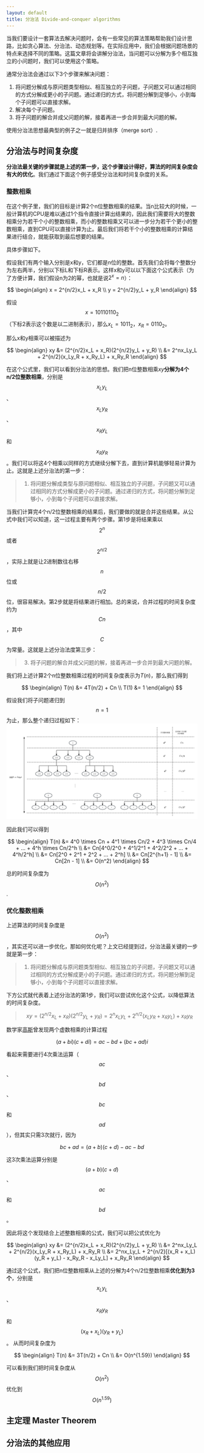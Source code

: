 ```yaml
---
layout: default
title: 分治法 Divide-and-conquer algorithms
---
```


当我们要设计一套算法去解决问题时，会有一些常见的算法策略帮助我们设计思路，比如贪心算法、分治法、动态规划等。在实际应用中，我们会根据问题场景的特点来选择不同的策略。这篇文章将会讲解分治法，当问题可以分解为多个相互独立的小问题时，我们可以使用这个策略。

通常分治法会通过以下3个步骤来解决问题：
1. 将问题分解成与原问题类型相似、相互独立的子问题，子问题又可以通过相同的方式分解成更小的子问题。通过递归的方式，将问题分解到足够小，小到每个子问题可以直接求解。
2. 解决每个子问题。
3. 将子问题的解合并成父问题的解，接着再进一步合并到最大问题的解。

使用分治法思想最典型的例子之一就是归并排序（merge sort）.

## 分治法与时间复杂度

**分治法最关键的步骤就是上述的第一步，这个步骤设计得好，算法的时间复杂度会有大的优化**。我们通过下面这个例子感受分治法和时间复杂度的关系。

### 整数相乘

在这个例子里，我们的目标是计算2个n位整数相乘的结果。当n比较大的时候，一般计算机的CPU是难以通过1个指令直接计算出结果的，因此我们需要将大的整数相乘分为若干个小的整数相乘，而小的整数相乘又可以进一步分为若干个更小的整数相乘，直到CPU可以直接计算为止。最后我们将若干个小的整数相乘的计算结果进行结合，就能获取到最后想要的结果。

具体步骤如下。

假设我们有两个输入分别是x和y，它们都是n位的整数。首先我们会将每个整数分为左右两半，分别以下标L和下标R表示。这样x和y可以以下面这个公式表示（为了方便计算，我们假设n为2的幂，也就是说$2^x = n$）：

$$
\begin{align}
  x = 2^{n/2}x_L + x_R \\ y = 2^{n/2}y_L + y_R
\end{align}
$$

假设 $$x=10110110_2$$（下标2表示这个数是以二进制表示），那么$x_L=1011_2$，$x_R=0110_2$。

那么x和y相乘可以被描述为

$$
\begin{align}
  xy &= (2^{n/2}x_L + x_R)(2^{n/2}y_L + y_R)
  \\ &= 2^nx_Ly_L + 2^{n/2}(x_Ly_R + x_Ry_L) + x_Ry_R
\end{align}
$$

在这个公式里，我们可以看到分治法的思想。我们把n位整数相乘$xy$**分解为4个n/2位整数相乘**，分别是$$x_Ly_L$$、$$x_Ly_R$$、$$x_Ry_L$$和$$x_Ry_R$$。我们可以将这4个相乘以同样的方式继续分解下去，直到计算机能够轻易计算为止。这就是上述分治法的第一步：

> 1. 将问题分解成类型与原问题相似、相互独立的子问题，子问题又可以通过相同的方式分解成更小的子问题。通过递归的方式，将问题分解到足够小，小到每个子问题可以直接求解。

当我们计算完4个n/2位整数相乘的结果后，我们要做的就是合并这些结果。从公式中我们可以知道，这一过程主要有两个步骤。第1步是将结果乘以$$2^n$$或者$$2^{n/2}$$，实际上就是让2进制数往右移$$n$$位或$${n/2}$$位，很容易解决。第2步就是将结果进行相加。总的来说，合并过程的时间复杂度约为$$Cn$$，其中$$C$$为常量。这就是上述分治法度第三步：

> 3. 将子问题的解合并成父问题的解，接着再进一步合并到最大问题的解。

我们将上述计算2个n位整数相乘过程的时间复杂度表示为$T(n)$，那么我们得到

$$
\begin{align}
  T(n) &= 4T(n/2) + Cn
  \\ T(1) &= 1
\end{align}
$$

假设我们将子问题递归到$$n=1$$为止，那么整个递归过程如下：
<img src="./dvc.png">

因此我们可以得到

$$ 
\begin{align}
T(n)  &= 4^0 \times Cn + 4^1 \times Cn/2 + 4^3 \times Cn/4 + ... + 4^h \times Cn/2^h 
\\ &= Cn[4^0/2^0 + 4^1/2^1 + 4^2/2^2 + ... + 4^h/2^h]
\\ &= Cn[2^0 + 2^1 + 2^2 + ... + 2^h]
\\ &= Cn[2^{h+1} - 1]
\\ &= Cn[2n - 1]
\\ &= O(n^2)
\end{align}
$$

总的时间复杂度为$$O(n^2)$$.

### 优化整数相乘
上述算法的时间复杂度是$$O(n^2)$$，其实还可以进一步优化，那如何优化呢？上文已经提到过，分治法最关键的一步就是第一步：
> 1. 将问题分解成与原问题类型相似、相互独立的子问题，子问题又可以通过相同的方式分解成更小的子问题。通过递归的方式，将问题分解到足够小，小到每个子问题可以直接求解。

下方公式就代表着上述分治法的第1步，我们可以尝试优化这个公式，以降低算法的时间复杂度。
> $$ xy = (2^{n/2}x_L + x_R)(2^{n/2}y_L + y_R) = 2^nx_Ly_L + 2^{n/2}(x_Ly_R + x_Ry_L) + x_Ry_R $$

数学家[高斯](https://en.wikipedia.org/wiki/Carl_Friedrich_Gauss)曾发现两个虚数相乘的计算过程

$$
  (a+bi)(c+di)=ac-bd+(bc+ad)i
$$

看起来需要进行4次乘法运算（$$ac$$、$$bd$$、$$bc$$和$$ad$$），但其实只需3次就行，因为

$$
  bc+ad=(a+b)(c+d)-ac-bd
$$

这3次乘法运算分别是$$(a+b)(c+d)$$、$$ac$$和$$bd$$。

因此将这个发现结合上述整数相乘的公式，我们可以把公式优化为

$$
\begin{align}
xy &= (2^{n/2}x_L + x_R)(2^{n/2}y_L + y_R) 
\\ &= 2^nx_Ly_L + 2^{n/2}(x_Ly_R + x_Ry_L) + x_Ry_R
\\ &= 2^nx_Ly_L + 2^{n/2}[(x_R + x_L)(y_R + y_L) - x_Ry_R - x_Ly_L] + x_Ry_R
\end{align}
$$

通过这个公式，我们把n位整数相乘从上述的分解为4个n/2位整数相乘**优化到为3个**，分别是$$x_Ly_L$$、$$x_Ry_R$$和$$(x_R + x_L)(y_R + y_L)$$。
从而时间复杂度为

$$
\begin{align}
T(n) &= 3T(n/2) + Cn
  \\ &= O(n^{1.59})
\end{align}
$$

可以看到我们把时间复杂度从$$O(n^2)$$优化到$$O(n^1.59)$$

## 主定理 Master Theorem



## 分治法的其他应用

